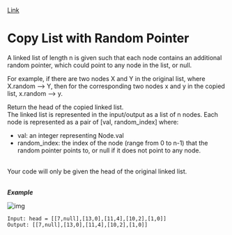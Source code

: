 [Link](https://leetcode.com/problems/copy-list-with-random-pointer/)
#  Copy List with Random Pointer
A linked list of length n is given such that each node contains an additional random pointer, which could point to any node in the list, or null.<br>

For example, if there are two nodes X and Y in the original list, where X.random --> Y, then for the corresponding two nodes x and y in the copied list, x.random --> y.

Return the head of the copied linked list.<br>
The linked list is represented in the input/output as a list of n nodes. Each node is represented as a pair of [val, random_index] where:<ul>
<li>val: an integer representing Node.val</li>
<li>random_index: the index of the node (range from 0 to n-1) that the random pointer points to, or null if it does not point to any node.</li>
</ul>
<br>
Your code will only be given the head of the original linked list.<br><br>

***Example***
<br>

![img](https://assets.leetcode.com/uploads/2019/12/18/e1.png)

```
Input: head = [[7,null],[13,0],[11,4],[10,2],[1,0]]
Output: [[7,null],[13,0],[11,4],[10,2],[1,0]]
```

